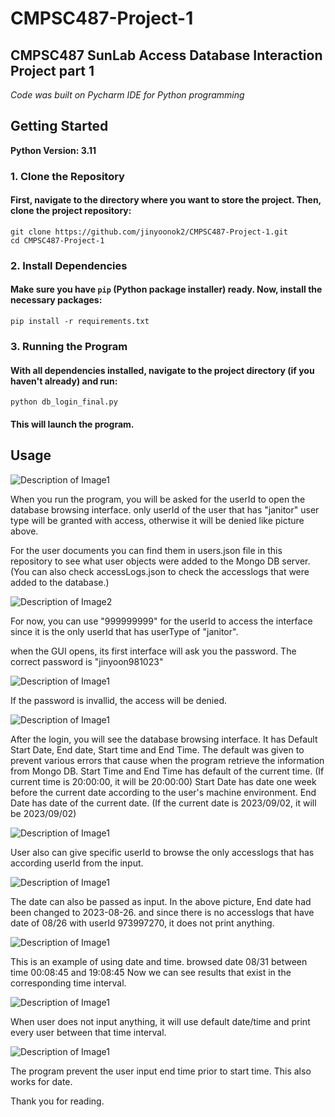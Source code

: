 # CMPSC487-Project-1
## CMPSC487 SunLab Access Database Interaction Project part 1

_Code was built on Pycharm IDE for Python programming_

## Getting Started

**Python Version: 3.11**

### 1. Clone the Repository
#### First, navigate to the directory where you want to store the project. Then, clone the project repository:

```
git clone https://github.com/jinyoonok2/CMPSC487-Project-1.git
cd CMPSC487-Project-1
```

### 2. Install Dependencies
#### Make sure you have `pip` (Python package installer) ready. Now, install the necessary packages:

```
pip install -r requirements.txt
```

### 3. Running the Program
#### With all dependencies installed, navigate to the project directory (if you haven't already) and run:

```
python db_login_final.py
```

#### This will launch the program.

## Usage

![Description of Image1](images/from1.jpg)

When you run the program, you will be asked for the userId to open the database browsing interface.
only userId of the user that has "janitor" user type will be granted with access, otherwise it will be denied like picture above.

For the user documents you can find them in users.json file in this repository to see what user objects were added to the Mongo DB server. (You can also check accessLogs.json to check the accesslogs that were added to the database.)

![Description of Image2](images/from2.jpg)

For now, you can use "999999999" for the userId to access the interface since it is the only userId that has userType of "janitor".

when the GUI opens, its first interface will ask you the password. The correct password is "jinyoon981023"

![Description of Image1](images/from3.jpg)

If the password is invallid, the access will be denied.

![Description of Image1](images/from4.jpg)

After the login, you will see the database browsing interface. 
It has Default Start Date, End date, Start time and End Time.
The default was given to prevent various errors that cause when the program retrieve the information from Mongo DB.
Start Time and End Time has default of the current time. (If current time is 20:00:00, it will be 20:00:00)
Start Date has date one week before the current date according to the user's machine environment.
End Date has date of the current date. (If the current date is 2023/09/02, it will be 2023/09/02)

![Description of Image1](images/from5.jpg)

User also can give specific userId to browse the only accesslogs that has according userId from the input.

![Description of Image1](images/from6.jpg)

The date can also be passed as input.
In the above picture, End date had been changed to 2023-08-26. and since there is no accesslogs that have date of 08/26 with userId 973997270, it does not print anything.

![Description of Image1](images/from7.jpg)

This is an example of using date and time. browsed date 08/31 between time 00:08:45 and 19:08:45
Now we can see results that exist in the corresponding time interval.

![Description of Image1](images/from8.jpg)

When user does not input anything, it will use default date/time and print every user between that time interval.

![Description of Image1](images/from9.jpg)

The program prevent the user input end time prior to start time. This also works for date.

Thank you for reading.
